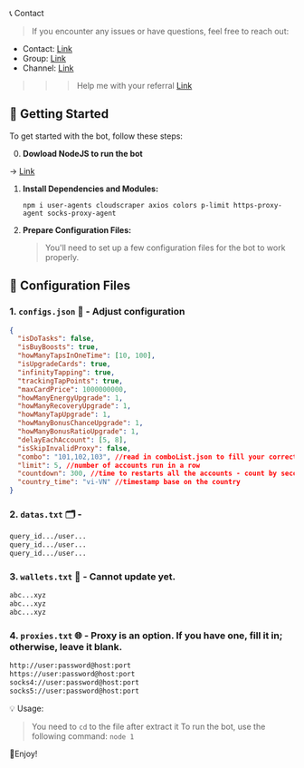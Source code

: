 📞 Contact

> If you encounter any issues or have questions, feel free to reach out:

- Contact: [Link](t.me/MeoMunDep)
- Group: [Link](t.me/KeoAirDropFreeNe)
- Channel: [Link](t.me/KeoAirDropFreeNee)

> > > Help me with your referral [Link](https://t.me/bums/app?startapp=ref_OVMEplvN-go_ganginfo_1854937255193260033
)

## 🚀 Getting Started

To get started with the bot, follow these steps:

0. **Dowload NodeJS to run the bot**

-> [Link](https://t.me/KeoAirDropFreeNe/257/1462)

1. **Install Dependencies and Modules:**

   ```
   npm i user-agents cloudscraper axios colors p-limit https-proxy-agent socks-proxy-agent
   ```

2. **Prepare Configuration Files:**

   > You'll need to set up a few configuration files for the bot to work properly.

## 📁 Configuration Files

### 1. `configs.json` 📜 - Adjust configuration

```json
{
  "isDoTasks": false,
  "isBuyBoosts": true,
  "howManyTapsInOneTime": [10, 100],
  "isUpgradeCards": true,
  "infinityTapping": true,
  "trackingTapPoints": true,
  "maxCardPrice": 1000000000,
  "howManyEnergyUpgrade": 1,
  "howManyRecoveryUpgrade": 1,
  "howManyTapUpgrade": 1,
  "howManyBonusChanceUpgrade": 1,
  "howManyBonusRatioUpgrade": 1,
  "delayEachAccount": [5, 8],
  "isSkipInvalidProxy": false,
  "combo": "101,102,103", //read in comboList.json to fill your correct today combo
  "limit": 5, //number of accounts run in a row
  "countdown": 300, //time to restarts all the accounts - count by seconds
  "country_time": "vi-VN" //timestamp base on the country
}
```

### 2. `datas.txt` 🗂️ -

```txt
query_id.../user...
query_id.../user...
query_id.../user...
```

### 3. `wallets.txt` 💼 - Cannot update yet.

```txt - wallet address
abc...xyz
abc...xyz
abc...xyz
```

### 4. `proxies.txt` 🌐 - Proxy is an option. If you have one, fill it in; otherwise, leave it blank.

```txt
http://user:password@host:port
https://user:password@host:port
socks4://user:password@host:port
socks5://user:password@host:port
```

💡 Usage:

> You need to `cd` to the file after extract it
> To run the bot, use the following command: `node 1`

🎇Enjoy!
